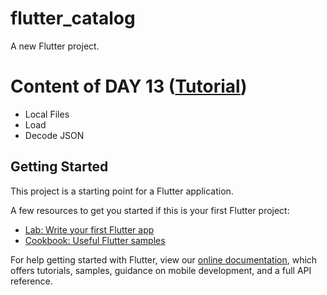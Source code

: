 # flutter_catalog

A new Flutter project.

# Content of DAY 13 ([Tutorial](https://www.youtube.com/watch?v=t8gd1ZmybiQ&list=PLrjrqTcKCnhTXI2GyPkaQF47inLp6LoIC&index=13))

- Local Files
- Load
- Decode JSON

## Getting Started

This project is a starting point for a Flutter application.

A few resources to get you started if this is your first Flutter project:

- [Lab: Write your first Flutter app](https://flutter.dev/docs/get-started/codelab)
- [Cookbook: Useful Flutter samples](https://flutter.dev/docs/cookbook)

For help getting started with Flutter, view our
[online documentation](https://flutter.dev/docs), which offers tutorials,
samples, guidance on mobile development, and a full API reference.
